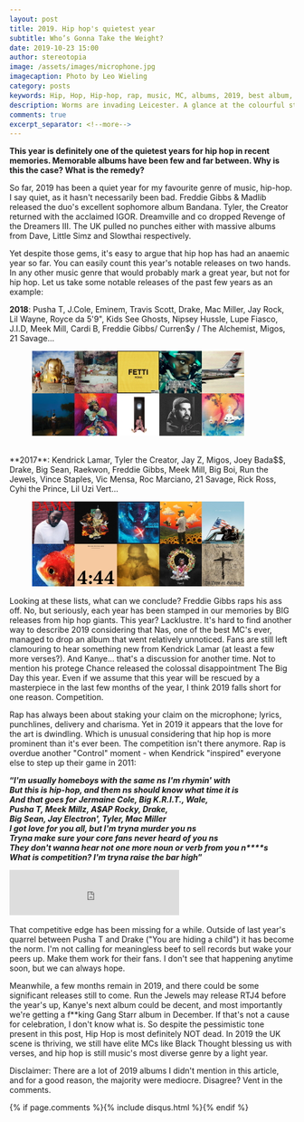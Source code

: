 ```yaml
---
layout: post
title: 2019. Hip hop's quietest year
subtitle: Who’s Gonna Take the Weight?
date: 2019-10-23 15:00
author: stereotopia
image: /assets/images/microphone.jpg
imagecaption: Photo by Leo Wieling
category: posts
keywords: Hip, Hop, Hip-hop, rap, music, MC, albums, 2019, best album, leicester, UK, control, kendrick lamar, kanye, gang starr
description: Worms are invading Leicester. A glance at the colourful street icon that has been popping up on walls, lamposts and everything in between.
comments: true
excerpt_separator: <!--more-->
---
```


**This year is definitely one of the quietest years for hip hop in recent memories. Memorable albums have been few and far between. Why is this the case? What is the remedy? <!--more-->**

So far, 2019 has been a quiet year for my favourite genre of music, hip-hop. I say quiet, as it hasn't necessarily been bad. Freddie Gibbs & Madlib released the duo's excellent sophomore album Bandana. Tyler, the Creator returned with the acclaimed IGOR. Dreamville and co dropped Revenge of the Dreamers III.  The UK pulled no punches either with massive albums from Dave, Little Simz and Slowthai respectively. 

Yet despite those gems, it's easy to argue that hip hop has had an anaemic year so far. You can easily count this year's notable releases on two hands. In any other music genre that would probably mark a great year, but not for hip hop. Let us take some notable releases of the past few years as an example:


**2018**: Pusha T, J.Cole, Eminem, Travis Scott, Drake, Mac Miller, Jay Rock, Lil Wayne, Royce da 5'9", Kids See Ghosts, Nipsey Hussle, Lupe Fiasco, J.I.D, Meek Mill, Cardi B, Freddie Gibbs/ Curren$y / The Alchemist, Migos, 21 Savage...<br/>
<figure class="figure">
<img src="/assets/images/hh2018.jpg" class="img-fluid fit-image rounded" id="blogimg2"/>
</figure>
<br/>
**2017**: Kendrick Lamar, Tyler the Creator, Jay Z, Migos, Joey Bada$$, Drake, Big Sean, Raekwon, Freddie Gibbs, Meek Mill, Big Boi, Run the Jewels, Vince Staples, Vic Mensa, Roc Marciano, 21 Savage, Rick Ross, Cyhi the Prince, Lil Uzi Vert...
<figure class="figure">
<img src="/assets/images/hh2017.jpg" class="img-fluid fit-image rounded" id="blogimg2"/>
</figure>

Looking at these lists, what can we conclude? Freddie Gibbs raps his ass off. No, but seriously, each year has been stamped in our memories by BIG releases from hip hop giants.  This year? Lacklustre.
It's hard to find another way to describe 2019 considering that Nas, one of the best MC's ever, managed to drop an album that went relatively unnoticed. Fans are still left clamouring to hear something new from Kendrick Lamar (at least a few more verses?). And Kanye... that's a discussion for another time. Not to mention his protege Chance released the colossal disappointment The Big Day this year. Even if we assume that this year will be rescued by a masterpiece in the last few months of the year, I think 2019 falls short for one reason. Competition.

Rap has always been about staking your claim on the microphone; lyrics, punchlines, delivery and charisma. Yet in 2019 it appears that the love for the art is dwindling. Which is unusual considering that hip hop is more prominent than it's ever been. The competition isn't there anymore. Rap is overdue another "Control" moment - when Kendrick "inspired" everyone else to step up their game in 2011: 

**<q><i>I'm usually homeboys with the same n****s I'm rhymin' with<br/>
But this is hip-hop, and them n****s should know what time it is<br/>
And that goes for Jermaine Cole, Big K.R.I.T., Wale,<br/>
Pusha T, Meek Millz, A$AP Rocky, Drake,<br/>
Big Sean, Jay Electron', Tyler, Mac Miller<br/>
I got love for you all, but I'm tryna murder you n****s<br/>
Tryna make sure your core fans never heard of you n****s<br/>
They don't wanna hear not one more noun or verb from you n****s<br/>
What is competition? I'm tryna raise the bar high</i></q>**

<iframe src="https://open.spotify.com/embed/track/18lRXAROle06PhNpCqRoSV" width="300" height="80" frameborder="0" allowtransparency="true" allow="encrypted-media"></iframe>

That competitive edge has been missing for a while. Outside of last year's quarrel between Pusha T and Drake ("You are hiding a child") it has become the norm.  I'm not calling for meaningless beef to sell records but wake your peers up. Make them work for their fans. I don't see that happening anytime soon, but we can always hope. 

Meanwhile, a few months remain in 2019, and there could be some significant releases still to come. Run the Jewels may release RTJ4 before the year's up, Kanye's next album could be decent, and most importantly we're getting a f**king Gang Starr album in December. If that's not a cause for celebration, I don't know what is. So despite the pessimistic tone present in this post, Hip Hop is most definitely NOT dead. In 2019 the UK scene is thriving, we still have elite MCs like Black Thought blessing us with verses, and hip hop is still music's most diverse genre by a light year.

Disclaimer: There are a lot of 2019 albums I didn't mention in this article, and for a good reason, the majority were mediocre. Disagree? Vent in the comments.

{% if page.comments %}{% include disqus.html %}{% endif %}